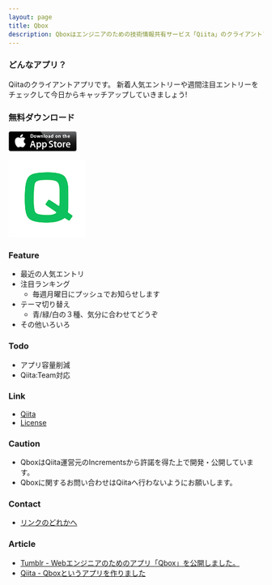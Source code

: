 ```yaml
---
layout: page
title: Qbox
description: Qboxはエンジニアのための技術情報共有サービス「Qiita」のクライアントアプリです。
---
```


### どんなアプリ？
Qiitaのクライアントアプリです。
新着人気エントリーや週間注目エントリーをチェックして今日からキャッチアップしていきましょう!

### 無料ダウンロード
[ ![Logo](/assets/images/Download_on_the_App_Store_Badge_US-UK_135x40.png)  ](https://itunes.apple.com/ja/app/qbox-for-qiita/id806700843?l=ja&ls=1&mt=8)

![Logo](/assets/images/qbox-logo.png)

### Feature
* 最近の人気エントリ
* 注目ランキング
    * 毎週月曜日にプッシュでお知らせします
* テーマ切り替え
    * 青/緑/白の３種、気分に合わせてどうぞ
* その他いろいろ

### Todo
* アプリ容量削減
* Qiita:Team対応

### Link
* [Qiita](http://qiita.com/)
* [License](./qbox-license.html)

### Caution
* QboxはQiita運営元のIncrementsから許諾を得た上で開発・公開しています。
* Qboxに関するお問い合わせはQiitaへ行わないようにお願いします。

### Contact
* [リンクのどれかへ](http://tamazawa.net/)

### Article
* [Tumblr - Webエンジニアのためのアプリ「Qbox」を公開しました。](http://php6.tumblr.com/post/76722902253)
* [Qiita - Qboxというアプリを作りました](http://qiita.com/srea/items/18d9afb8e8778614b7d5)
